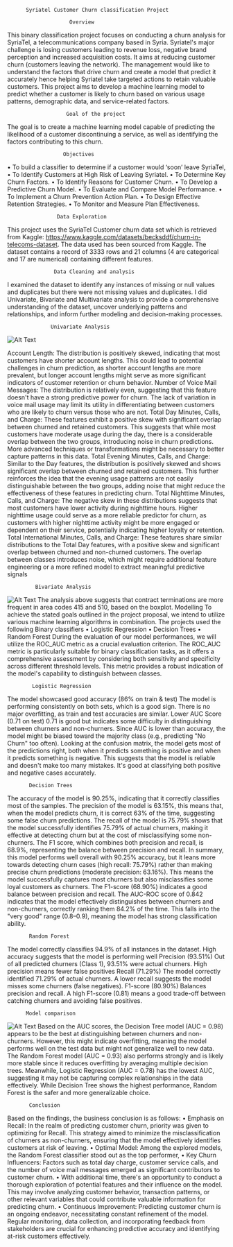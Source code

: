           Syriatel Customer Churn classification Project 
                           
                        Overview

This binary classification project focuses on conducting a churn analysis for SyriaTel, a telecommunications company based in Syria. 
Syriatel's major challenge is losing customers leading to revenue loss, negative brand perception and increased acquisition costs. It aims at reducing customer churn (customers leaving the network). The management would like to understand the factors that drive churn and create a model that predict it accurately hence helping Syriatel take targeted actions to retain valuable customers. This project aims to develop a machine learning model to predict whether a customer is likely to churn based on various usage patterns, demographic data, and service-related factors.
                        
                       Goal of the project
                     
The goal is to create a machine learning model capable of predicting the likelihood of a customer discontinuing a service, as well as identifying the factors contributing to this churn.
                            
                      Objectives
                      
•	To build a classifier to determine if a customer would ‘soon’ leave SyriaTel,
•	To Identify Customers at High Risk of Leaving Syriatel.
•	To Determine Key Churn Factors.
•	To Identify Reasons for Customer Churn.
•	To Develop a Predictive Churn Model.
•	To Evaluate and Compare Model Performance.
•	To Implement a Churn Prevention Action Plan.
•	To Design Effective Retention Strategies.
•	To Monitor and Measure Plan Effectiveness.
                          
                    Data Exploration

This project uses the SyriaTel Customer churn data set which is retrieved from Kaggle: https://www.kaggle.com/datasets/becksddf/churn-in-telecoms-dataset. The data used has been sourced from Kaggle. The dataset contains a record of 3333 rows and 21 columns (4 are categorical and 17 are numerical) containing different features.
                     
                   Data Cleaning and analysis
              
I examined the dataset to identify any instances of missing or null values and duplicates but there were not missing values and duplicates. I did Univariate, Bivariate and Multivariate analysis to provide a comprehensive understanding of the dataset, uncover underlying patterns and relationships, and inform further modeling and decision-making processes.
                      
                  Univariate Analysis
 ![Alt Text](https://github.com/Kosilei-web/Phase_3-project/blob/main/Univariate%20analysis.png?raw=true)

Account Length: The distribution is positively skewed, indicating that most customers have shorter account lengths. This could lead to potential challenges in churn prediction, as shorter account lengths are more prevalent, but longer account lengths might serve as more significant indicators of customer retention or churn behavior.
Number of Voice Mail Messages: The distribution is relatively even, suggesting that this feature doesn't have a strong predictive power for churn. The lack of variation in voice mail usage may limit its utility in differentiating between customers who are likely to churn versus those who are not.
Total Day Minutes, Calls, and Charge: These features exhibit a positive skew with significant overlap between churned and retained customers. This suggests that while most customers have moderate usage during the day, there is a considerable overlap between the two groups, introducing noise in churn predictions. More advanced techniques or transformations might be necessary to better capture patterns in this data.
Total Evening Minutes, Calls, and Charge: Similar to the Day features, the distribution is positively skewed and shows significant overlap between churned and retained customers. This further reinforces the idea that the evening usage patterns are not easily distinguishable between the two groups, adding noise that might reduce the effectiveness of these features in predicting churn.
Total Nighttime Minutes, Calls, and Charge: The negative skew in these distributions suggests that most customers have lower activity during nighttime hours. Higher nighttime usage could serve as a more reliable predictor for churn, as customers with higher nighttime activity might be more engaged or dependent on their service, potentially indicating higher loyalty or retention.
Total International Minutes, Calls, and Charge: These features share similar distributions to the Total Day features, with a positive skew and significant overlap between churned and non-churned customers. The overlap between classes introduces noise, which might require additional feature engineering or a more refined model to extract meaningful predictive signals

             Bivariate Analysis
 ![Alt Text](https://github.com/Kosilei-web/Phase_3-project/blob/main/Box%20plot.png?raw=true)
The analysis above suggests that contract terminations are more frequent in area codes 415 and 510, based on the boxplot.
Modelling
To achieve the stated goals outlined in the project proposal, we intend to utilize various machine learning algorithms in combination. The projects used the following Binary classifiers
•	Logistic Regression 
•	Decision Trees 
•	Random Forest
During the evaluation of our model performances, we will utilize the ROC_AUC metric as a crucial evaluation criterion. The ROC_AUC metric is particularly suitable for binary classification tasks, as it offers a comprehensive assessment by considering both sensitivity and specificity across different threshold levels. This metric provides a robust indication of the model's capability to distinguish between classes.
                        
            Logistic Regression
            
The model showcased good accuracy (86% on train & test) The model is performing consistently on both sets, which is a good sign. There is no major overfitting, as train and test accuracies are similar.
Lower AUC Score (0.71 on test) 0.71 is good but indicates some difficulty in distinguishing between churners and non-churners. Since AUC is lower than accuracy, the model might be biased toward the majority class (e.g., predicting "No Churn" too often). Looking at the confusion matrix, the model gets most of the predictions right, both when it predicts something is positive and when it predicts something is negative. This suggests that the model is reliable and doesn't make too many mistakes. It's good at classifying both positive and negative cases accurately.                       
  
           Decision Trees
  
The accuracy of the model is 90.25%, indicating that it correctly classifies most of the samples.
The precision of the model is 63.15%, this means that, when the model predicts churn, it is correct 63% of the time, suggesting some false churn predictions.
The recall of the model is 75.79% shows that the model successfully identifies 75.79% of actual churners, making it effective at detecting churn but at the cost of misclassifying some non-churners.
The F1 score, which combines both precision and recall, is 68.9%, representing the balance between precision and recall.
In summary, this model performs well overall with 90.25% accuracy, but it leans more towards detecting churn cases (high recall: 75.79%) rather than making precise churn predictions (moderate precision: 63.16%). This means the model successfully captures most churners but also misclassifies some loyal customers as churners. The F1-score (68.90%) indicates a good balance between precision and recall.
The AUC-ROC score of 0.842 indicates that the model effectively distinguishes between churners and non-churners, correctly ranking them 84.2% of the time. This falls into the "very good" range (0.8–0.9), meaning the model has strong classification ability.
   
           Random Forest
   
The model correctly classifies 94.9% of all instances in the dataset. High accuracy suggests that the model is performing well
Precision (93.51%) Out of all predicted churners (Class 1), 93.51% were actual churners. High precision means fewer false positives
Recall (71.29%) The model correctly identified 71.29% of actual churners. A lower recall suggests the model misses some churners (false negatives).
F1-score (80.90%) Balances precision and recall. A high F1-score (0.81) means a good trade-off between catching churners and avoiding false positives.
  
          Model comparison
          
  ![Alt Text](https://github.com/Kosilei-web/Phase_3-project/blob/main/AUC%20curve.PNG?raw=true)
Based on the AUC scores, the Decision Tree model (AUC = 0.98) appears to be the best at distinguishing between churners and non-churners. However, this might indicate overfitting, meaning the model performs well on the test data but might not generalize well to new data.
The Random Forest model (AUC = 0.93) also performs strongly and is likely more stable since it reduces overfitting by averaging multiple decision trees.
Meanwhile, Logistic Regression (AUC = 0.78) has the lowest AUC, suggesting it may not be capturing complex relationships in the data effectively.
While Decision Tree shows the highest performance, Random Forest is the safer and more generalizable choice.
                           
           Conclusion
                           
Based on the findings, the business conclusion is as follows:
•	Emphasis on Recall: In the realm of predicting customer churn, priority was given to optimizing for Recall. This strategy aimed to minimize the misclassification of churners as non-churners, ensuring that the model effectively identifies customers at risk of leaving.
•	Optimal Model: Among the explored models, the Random Forest classifier stood out as the top performer,
•	Key Churn Influencers: Factors such as total day charge, customer service calls, and the number of voice mail messages emerged as significant contributors to customer churn.
•	With additional time, there's an opportunity to conduct a thorough exploration of potential features and their influence on the model. This may involve analyzing customer behavior, transaction patterns, or other relevant variables that could contribute valuable information for predicting churn.
•	Continuous Improvement: Predicting customer churn is an ongoing endeavor, necessitating constant refinement of the model. Regular monitoring, data collection, and incorporating feedback from stakeholders are crucial for enhancing predictive accuracy and identifying at-risk customers effectively.

